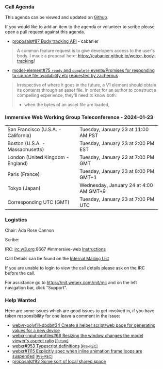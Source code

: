 ### Call Agenda

This agenda can be viewed and updated on [Github](https://github.com/immersive-web/administrivia/blob/main/meetings/2024/2024-01-30-Immersive_Web_Working_Group_Teleconference-agenda.md).

If you would like to add an item to the agenda or volunteer to scribe please open a pull request against this agenda.

* [proposals#87 Body tracking API](https://github.com/immersive-web/proposals/issues/87) - cabanier
> A common feature request is to give developers access to the user's body.
 >I made a proposal here: https://cabanier.github.io/webxr-body-tracking/

* [model-element#75 `ready` and `complete` events/Promises for responding to source file availability etc](https://github.com/immersive-web/model-element/issues/75) [requested by zachernuk](https://github.com/immersive-web/model-element/issues/75#issuecomment-1904724017)
> Irrespective of where it goes in the future, a V1 <model> element should obtain its contents through an asset file. In order for an author to construct a compelling experience, they'll need to know both:
 >* when the bytes of an asset file are loaded,

### Immersive Web Working Group Teleconference - 2024-01-23

<table>
<tr><td> San Francisco (U.S.A. - California) <td> Tuesday, January 23 at 11:00 AM PST
<tr><td> Boston (U.S.A. - Massachusetts) <td> Tuesday, January 23 at 2:00 PM EST
<tr><td> London (United Kingdom - England) <td> Tuesday, January 23 at 7:00 PM GMT
<tr><td> Paris (France) <td> Tuesday, January 23 at 8:00 PM GMT+1
<tr><td> Tokyo (Japan) <td> Wednesday, January 24 at 4:00 AM GMT+9
<tr><td> Corresponding UTC (GMT) <td> Tuesday, January 23 at 7:00 PM UTC
</table>

### Logistics

Chair: Ada Rose Cannon

Scribe:

IRC: [irc.w3.org](http://irc.w3.org/):6667 #immersive-web [Instructions](https://github.com/immersive-web/administrivia/blob/main/IRC.md)

Call Details can be found on the [Internal Mailing List](https://lists.w3.org/Archives/Member/internal-immersive-web/2019Feb/0002.html)

If you are unable to login to view the call details please ask on the IRC before the call.

For assistance go to https://mit.webex.com/mit/mc  and on the left navigation bar, click "Support".

### Help Wanted

Here are some issues which are good issues to get involved in, if you have taken responsibility for one leave a comment in the issue:

- [webvr-polyfill-dpdb#34 Create a helper script/web page for generating values for a new device](https://github.com/immersive-web/webvr-polyfill-dpdb/issues/34)
- [webxr-input-profiles#69 Resizing the window changes the model viewer's aspect ratio](https://github.com/immersive-web/webxr-input-profiles/issues/69) [<small>[Future]</small>](https://api.github.com/repos/immersive-web/webxr-input-profiles/milestones/4)
- [webxr#953 Typescript definitions](https://github.com/immersive-web/webxr/issues/953) [<small>[Pre-REC]</small>](https://api.github.com/repos/immersive-web/webxr/milestones/16)
- [webxr#1115 Explicitly spec when inline animation frame loops are suspended](https://github.com/immersive-web/webxr/issues/1115) [<small>[Pre-REC]</small>](https://api.github.com/repos/immersive-web/webxr/milestones/16)
- [proposals#82 Some sort of local shared space](https://github.com/immersive-web/proposals/issues/82)


              
